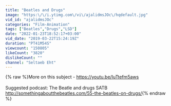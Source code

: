 ```yaml
---
title: "Beatles and Drugs"
image: "https:\/\/i.ytimg.com\/vi\/ajalidmsJOc\/hqdefault.jpg"
vid_id: "ajalidmsJOc"
categories: "Film-Animation"
tags: ["Beatles","Drugs","LSD"]
date: "2022-01-23T18:52:17+03:00"
vid_date: "2019-03-22T15:24:19Z"
duration: "PT41M54S"
viewcount: "150805"
likeCount: "3820"
dislikeCount: ""
channel: "Seltaeb Eht"
---
```

{% raw %}More on this subject - <a rel="nofollow" target="blank" href="https://youtu.be/IuTtefm5aws">https://youtu.be/IuTtefm5aws</a><br /><br />Suggested podcast: The Beatle and drugs SATB<br /><a rel="nofollow" target="blank" href="http://somethingaboutthebeatles.com/55-the-beatles-on-drugs/">http://somethingaboutthebeatles.com/55-the-beatles-on-drugs/</a>{% endraw %}
